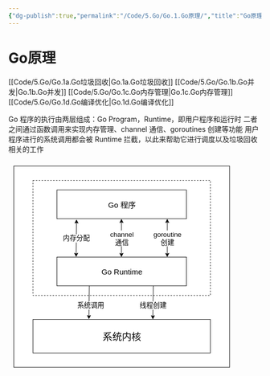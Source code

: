 ```yaml
---
{"dg-publish":true,"permalink":"/Code/5.Go/Go.1.Go原理/","title":"Go原理","noteIcon":""}
---
```



# Go原理

[[Code/5.Go/Go.1a.Go垃圾回收\|Go.1a.Go垃圾回收]]
[[Code/5.Go/Go.1b.Go并发\|Go.1b.Go并发]]
[[Code/5.Go/Go.1c.Go内存管理\|Go.1c.Go内存管理]]
[[Code/5.Go/Go.1d.Go编译优化\|Go.1d.Go编译优化]]

Go 程序的执行由两层组成：Go Program，Runtime，即用户程序和运行时
二者之间通过函数调用来实现内存管理、channel 通信、goroutines 创建等功能
用户程序进行的系统调用都会被 Runtime 拦截，以此来帮助它进行调度以及垃圾回收相关的工作

<svg xmlns="http://www.w3.org/2000/svg" version="1.1" height="420.99999999999994px" width="450.99999999999994px" viewBox="-10 -10 470.99999999999994 440.99999999999994" content="&lt;mxGraphModel dx=&quot;1950&quot; dy=&quot;2108&quot; grid=&quot;1&quot; gridSize=&quot;10&quot; guides=&quot;1&quot; tooltips=&quot;1&quot; connect=&quot;1&quot; arrows=&quot;1&quot; fold=&quot;1&quot; page=&quot;0&quot; pageScale=&quot;1&quot; pageWidth=&quot;827&quot; pageHeight=&quot;1169&quot; math=&quot;0&quot; shadow=&quot;0&quot;&gt;&lt;root&gt;&lt;mxCell id=&quot;0&quot;/&gt;&lt;mxCell id=&quot;1&quot; parent=&quot;0&quot;/&gt;&lt;mxCell id=&quot;3&quot; value=&quot;&quot; style=&quot;rounded=0;whiteSpace=wrap;html=1;&quot; parent=&quot;1&quot; vertex=&quot;1&quot;&gt;&lt;mxGeometry x=&quot;-80&quot; y=&quot;-30&quot; width=&quot;450&quot; height=&quot;420&quot; as=&quot;geometry&quot;/&gt;&lt;/mxCell&gt;&lt;mxCell id=&quot;8&quot; value=&quot;&quot; style=&quot;rounded=0;whiteSpace=wrap;html=1;dashed=1;fillColor=none;&quot; vertex=&quot;1&quot; parent=&quot;1&quot;&gt;&lt;mxGeometry x=&quot;-40&quot; width=&quot;370&quot; height=&quot;240&quot; as=&quot;geometry&quot;/&gt;&lt;/mxCell&gt;&lt;mxCell id=&quot;2&quot; value=&quot;&amp;lt;font style=&amp;quot;font-size: 16px&amp;quot;&amp;gt;Go 程序&amp;lt;/font&amp;gt;&quot; style=&quot;rounded=0;whiteSpace=wrap;html=1;&quot; parent=&quot;1&quot; vertex=&quot;1&quot;&gt;&lt;mxGeometry x=&quot;10&quot; y=&quot;20&quot; width=&quot;270&quot; height=&quot;60&quot; as=&quot;geometry&quot;/&gt;&lt;/mxCell&gt;&lt;mxCell id=&quot;4&quot; value=&quot;&amp;lt;font style=&amp;quot;font-size: 16px&amp;quot;&amp;gt;Go Runtime&amp;lt;/font&amp;gt;&quot; style=&quot;rounded=0;whiteSpace=wrap;html=1;&quot; vertex=&quot;1&quot; parent=&quot;1&quot;&gt;&lt;mxGeometry x=&quot;10&quot; y=&quot;160&quot; width=&quot;270&quot; height=&quot;60&quot; as=&quot;geometry&quot;/&gt;&lt;/mxCell&gt;&lt;mxCell id=&quot;5&quot; value=&quot;&quot; style=&quot;endArrow=classic;startArrow=classic;html=1;exitX=0.148;exitY=-0.003;exitDx=0;exitDy=0;exitPerimeter=0;entryX=0.151;entryY=1.022;entryDx=0;entryDy=0;entryPerimeter=0;&quot; edge=&quot;1&quot; parent=&quot;1&quot; source=&quot;4&quot; target=&quot;2&quot;&gt;&lt;mxGeometry width=&quot;50&quot; height=&quot;50&quot; relative=&quot;1&quot; as=&quot;geometry&quot;&gt;&lt;mxPoint x=&quot;50&quot; y=&quot;140&quot; as=&quot;sourcePoint&quot;/&gt;&lt;mxPoint x=&quot;60&quot; y=&quot;90&quot; as=&quot;targetPoint&quot;/&gt;&lt;/mxGeometry&gt;&lt;/mxCell&gt;&lt;mxCell id=&quot;6&quot; value=&quot;&quot; style=&quot;endArrow=classic;startArrow=classic;html=1;exitX=0.148;exitY=-0.003;exitDx=0;exitDy=0;exitPerimeter=0;&quot; edge=&quot;1&quot; parent=&quot;1&quot;&gt;&lt;mxGeometry width=&quot;50&quot; height=&quot;50&quot; relative=&quot;1&quot; as=&quot;geometry&quot;&gt;&lt;mxPoint x=&quot;144.50000000000006&quot; y=&quot;159.99999999999994&quot; as=&quot;sourcePoint&quot;/&gt;&lt;mxPoint x=&quot;144.54000000000002&quot; y=&quot;80.18&quot; as=&quot;targetPoint&quot;/&gt;&lt;/mxGeometry&gt;&lt;/mxCell&gt;&lt;mxCell id=&quot;7&quot; value=&quot;&quot; style=&quot;endArrow=classic;startArrow=classic;html=1;exitX=0.148;exitY=-0.003;exitDx=0;exitDy=0;exitPerimeter=0;&quot; edge=&quot;1&quot; parent=&quot;1&quot;&gt;&lt;mxGeometry width=&quot;50&quot; height=&quot;50&quot; relative=&quot;1&quot; as=&quot;geometry&quot;&gt;&lt;mxPoint x=&quot;240.00000000000003&quot; y=&quot;159.99999999999994&quot; as=&quot;sourcePoint&quot;/&gt;&lt;mxPoint x=&quot;240.04&quot; y=&quot;80.18&quot; as=&quot;targetPoint&quot;/&gt;&lt;/mxGeometry&gt;&lt;/mxCell&gt;&lt;mxCell id=&quot;9&quot; value=&quot;内存分配&quot; style=&quot;text;html=1;strokeColor=none;fillColor=none;align=center;verticalAlign=middle;whiteSpace=wrap;rounded=0;dashed=1;fontSize=14;labelBackgroundColor=#ffffff;&quot; vertex=&quot;1&quot; parent=&quot;1&quot;&gt;&lt;mxGeometry x=&quot;20&quot; y=&quot;110&quot; width=&quot;60&quot; height=&quot;20&quot; as=&quot;geometry&quot;/&gt;&lt;/mxCell&gt;&lt;mxCell id=&quot;10&quot; value=&quot;channel通信&quot; style=&quot;text;html=1;strokeColor=none;fillColor=none;align=center;verticalAlign=middle;whiteSpace=wrap;rounded=0;dashed=1;fontSize=14;labelBackgroundColor=#ffffff;&quot; vertex=&quot;1&quot; parent=&quot;1&quot;&gt;&lt;mxGeometry x=&quot;115&quot; y=&quot;105&quot; width=&quot;60&quot; height=&quot;30&quot; as=&quot;geometry&quot;/&gt;&lt;/mxCell&gt;&lt;mxCell id=&quot;11&quot; value=&quot;goroutine创建&quot; style=&quot;text;html=1;strokeColor=none;fillColor=none;align=center;verticalAlign=middle;whiteSpace=wrap;rounded=0;dashed=1;fontSize=14;labelBackgroundColor=#ffffff;&quot; vertex=&quot;1&quot; parent=&quot;1&quot;&gt;&lt;mxGeometry x=&quot;210&quot; y=&quot;105&quot; width=&quot;60&quot; height=&quot;30&quot; as=&quot;geometry&quot;/&gt;&lt;/mxCell&gt;&lt;mxCell id=&quot;13&quot; value=&quot;&amp;lt;font style=&amp;quot;font-size: 20px&amp;quot;&amp;gt;系统内核&amp;lt;/font&amp;gt;&quot; style=&quot;rounded=0;whiteSpace=wrap;html=1;labelBackgroundColor=#ffffff;fontSize=14;fillColor=none;gradientColor=none;shadow=0;glass=0;sketch=0;&quot; vertex=&quot;1&quot; parent=&quot;1&quot;&gt;&lt;mxGeometry x=&quot;-40&quot; y=&quot;290&quot; width=&quot;370&quot; height=&quot;70&quot; as=&quot;geometry&quot;/&gt;&lt;/mxCell&gt;&lt;mxCell id=&quot;17&quot; value=&quot;&quot; style=&quot;endArrow=classic;html=1;fontSize=14;exitX=0.25;exitY=1;exitDx=0;exitDy=0;entryX=0.315;entryY=-0.005;entryDx=0;entryDy=0;entryPerimeter=0;&quot; edge=&quot;1&quot; parent=&quot;1&quot; source=&quot;4&quot; target=&quot;13&quot;&gt;&lt;mxGeometry width=&quot;50&quot; height=&quot;50&quot; relative=&quot;1&quot; as=&quot;geometry&quot;&gt;&lt;mxPoint x=&quot;30&quot; y=&quot;220&quot; as=&quot;sourcePoint&quot;/&gt;&lt;mxPoint x=&quot;80&quot; y=&quot;170&quot; as=&quot;targetPoint&quot;/&gt;&lt;/mxGeometry&gt;&lt;/mxCell&gt;&lt;mxCell id=&quot;18&quot; value=&quot;&quot; style=&quot;endArrow=classic;html=1;fontSize=14;exitX=0.25;exitY=1;exitDx=0;exitDy=0;entryX=0.315;entryY=-0.005;entryDx=0;entryDy=0;entryPerimeter=0;&quot; edge=&quot;1&quot; parent=&quot;1&quot;&gt;&lt;mxGeometry width=&quot;50&quot; height=&quot;50&quot; relative=&quot;1&quot; as=&quot;geometry&quot;&gt;&lt;mxPoint x=&quot;210.95&quot; y=&quot;220.35&quot; as=&quot;sourcePoint&quot;/&gt;&lt;mxPoint x=&quot;210.00000000000006&quot; y=&quot;289.9999999999999&quot; as=&quot;targetPoint&quot;/&gt;&lt;Array as=&quot;points&quot;&gt;&lt;mxPoint x=&quot;210.45&quot; y=&quot;250.35&quot;/&gt;&lt;/Array&gt;&lt;/mxGeometry&gt;&lt;/mxCell&gt;&lt;mxCell id=&quot;19&quot; value=&quot;系统调用&quot; style=&quot;text;html=1;strokeColor=none;fillColor=none;align=center;verticalAlign=middle;whiteSpace=wrap;rounded=0;dashed=1;fontSize=14;labelBackgroundColor=#ffffff;&quot; vertex=&quot;1&quot; parent=&quot;1&quot;&gt;&lt;mxGeometry x=&quot;50&quot; y=&quot;250&quot; width=&quot;60&quot; height=&quot;20&quot; as=&quot;geometry&quot;/&gt;&lt;/mxCell&gt;&lt;mxCell id=&quot;22&quot; value=&quot;线程创建&quot; style=&quot;text;html=1;strokeColor=none;fillColor=none;align=center;verticalAlign=middle;whiteSpace=wrap;rounded=0;dashed=1;fontSize=14;labelBackgroundColor=#ffffff;&quot; vertex=&quot;1&quot; parent=&quot;1&quot;&gt;&lt;mxGeometry x=&quot;180&quot; y=&quot;250&quot; width=&quot;60&quot; height=&quot;20&quot; as=&quot;geometry&quot;/&gt;&lt;/mxCell&gt;&lt;/root&gt;&lt;/mxGraphModel&gt;"><style type="text/css"></style><rect x="0.5" y="0.5" width="450" height="420" fill="#ffffff" stroke="#000000" pointer-events="none"/><rect x="40.5" y="30.5" width="370" height="240" fill="none" stroke="#000000" stroke-dasharray="3 3" pointer-events="none"/><rect x="90.5" y="50.5" width="270" height="60" fill="#ffffff" stroke="#000000" pointer-events="none"/><g><foreignObject style="overflow: visible; text-align: left;" pointer-events="none" width="100%" height="100%"><div xmlns="http://www.w3.org/1999/xhtml" style="display: flex; align-items: unsafe center; justify-content: unsafe center; width: 268px; height: 1px; padding-top: 81px; margin-left: 92px;"><div style="box-sizing: border-box; font-size: 0; text-align: center; "><div style="display: inline-block; font-size: 12px; font-family: Helvetica; color: #000000; line-height: 1.2; pointer-events: none; white-space: normal; word-wrap: normal; "><font style="font-size: 16px">Go 程序</font></div></div></div></foreignObject></g><rect x="90.5" y="190.5" width="270" height="60" fill="#ffffff" stroke="#000000" pointer-events="none"/><g><foreignObject style="overflow: visible; text-align: left;" pointer-events="none" width="100%" height="100%"><div xmlns="http://www.w3.org/1999/xhtml" style="display: flex; align-items: unsafe center; justify-content: unsafe center; width: 268px; height: 1px; padding-top: 221px; margin-left: 92px;"><div style="box-sizing: border-box; font-size: 0; text-align: center; "><div style="display: inline-block; font-size: 12px; font-family: Helvetica; color: #000000; line-height: 1.2; pointer-events: none; white-space: normal; word-wrap: normal; "><font style="font-size: 16px">Go Runtime</font></div></div></div></foreignObject></g><path d="M 130.53 183.95 L 131.2 118.19" fill="none" stroke="#000000" stroke-miterlimit="10" pointer-events="none"/><path d="M 130.47 189.2 L 127.04 182.17 L 130.53 183.95 L 134.04 182.24 Z" fill="#000000" stroke="#000000" stroke-miterlimit="10" pointer-events="none"/><path d="M 131.26 112.94 L 134.69 119.97 L 131.2 118.19 L 127.69 119.9 Z" fill="#000000" stroke="#000000" stroke-miterlimit="10" pointer-events="none"/><path d="M 225 184.13 L 225.04 117.05" fill="none" stroke="#000000" stroke-miterlimit="10" pointer-events="none"/><path d="M 225 189.38 L 221.5 182.38 L 225 184.13 L 228.5 182.38 Z" fill="#000000" stroke="#000000" stroke-miterlimit="10" pointer-events="none"/><path d="M 225.04 111.8 L 228.54 118.8 L 225.04 117.05 L 221.54 118.8 Z" fill="#000000" stroke="#000000" stroke-miterlimit="10" pointer-events="none"/><path d="M 320.5 184.13 L 320.54 117.05" fill="none" stroke="#000000" stroke-miterlimit="10" pointer-events="none"/><path d="M 320.5 189.38 L 317 182.38 L 320.5 184.13 L 324 182.38 Z" fill="#000000" stroke="#000000" stroke-miterlimit="10" pointer-events="none"/><path d="M 320.54 111.8 L 324.04 118.8 L 320.54 117.05 L 317.04 118.8 Z" fill="#000000" stroke="#000000" stroke-miterlimit="10" pointer-events="none"/><g><foreignObject style="overflow: visible; text-align: left;" pointer-events="none" width="100%" height="100%"><div xmlns="http://www.w3.org/1999/xhtml" style="display: flex; align-items: unsafe center; justify-content: unsafe center; width: 58px; height: 1px; padding-top: 151px; margin-left: 102px;"><div style="box-sizing: border-box; font-size: 0; text-align: center; "><div style="display: inline-block; font-size: 14px; font-family: Helvetica; color: #000000; line-height: 1.2; pointer-events: none; background-color: #ffffff; white-space: normal; word-wrap: normal; ">内存分配</div></div></div></foreignObject></g><g><foreignObject style="overflow: visible; text-align: left;" pointer-events="none" width="100%" height="100%"><div xmlns="http://www.w3.org/1999/xhtml" style="display: flex; align-items: unsafe center; justify-content: unsafe center; width: 58px; height: 1px; padding-top: 151px; margin-left: 197px;"><div style="box-sizing: border-box; font-size: 0; text-align: center; "><div style="display: inline-block; font-size: 14px; font-family: Helvetica; color: #000000; line-height: 1.2; pointer-events: none; background-color: #ffffff; white-space: normal; word-wrap: normal; ">channel通信</div></div></div></foreignObject></g><g><foreignObject style="overflow: visible; text-align: left;" pointer-events="none" width="100%" height="100%"><div xmlns="http://www.w3.org/1999/xhtml" style="display: flex; align-items: unsafe center; justify-content: unsafe center; width: 58px; height: 1px; padding-top: 151px; margin-left: 292px;"><div style="box-sizing: border-box; font-size: 0; text-align: center; "><div style="display: inline-block; font-size: 14px; font-family: Helvetica; color: #000000; line-height: 1.2; pointer-events: none; background-color: #ffffff; white-space: normal; word-wrap: normal; ">goroutine创建</div></div></div></foreignObject></g><rect x="40.5" y="320.5" width="370" height="70" fill="none" stroke="#000000" pointer-events="none"/><g><foreignObject style="overflow: visible; text-align: left;" pointer-events="none" width="100%" height="100%"><div xmlns="http://www.w3.org/1999/xhtml" style="display: flex; align-items: unsafe center; justify-content: unsafe center; width: 368px; height: 1px; padding-top: 356px; margin-left: 42px;"><div style="box-sizing: border-box; font-size: 0; text-align: center; "><div style="display: inline-block; font-size: 14px; font-family: Helvetica; color: #000000; line-height: 1.2; pointer-events: none; background-color: #ffffff; white-space: normal; word-wrap: normal; "><font style="font-size: 20px">系统内核</font></div></div></div></foreignObject></g><path d="M 158 250.5 L 157.14 313.78" fill="none" stroke="#000000" stroke-miterlimit="10" pointer-events="none"/><path d="M 157.07 319.03 L 153.66 311.99 L 157.14 313.78 L 160.66 312.08 Z" fill="#000000" stroke="#000000" stroke-miterlimit="10" pointer-events="none"/><path d="M 291.45 250.85 L 291.12 270.85 Q 290.95 280.85 290.84 290.85 L 290.57 314.13" fill="none" stroke="#000000" stroke-miterlimit="10" pointer-events="none"/><path d="M 290.51 319.38 L 287.09 312.34 L 290.57 314.13 L 294.09 312.42 Z" fill="#000000" stroke="#000000" stroke-miterlimit="10" pointer-events="none"/><g><foreignObject style="overflow: visible; text-align: left;" pointer-events="none" width="100%" height="100%"><div xmlns="http://www.w3.org/1999/xhtml" style="display: flex; align-items: unsafe center; justify-content: unsafe center; width: 58px; height: 1px; padding-top: 291px; margin-left: 132px;"><div style="box-sizing: border-box; font-size: 0; text-align: center; "><div style="display: inline-block; font-size: 14px; font-family: Helvetica; color: #000000; line-height: 1.2; pointer-events: none; background-color: #ffffff; white-space: normal; word-wrap: normal; ">系统调用</div></div></div></foreignObject></g><g><foreignObject style="overflow: visible; text-align: left;" pointer-events="none" width="100%" height="100%"><div xmlns="http://www.w3.org/1999/xhtml" style="display: flex; align-items: unsafe center; justify-content: unsafe center; width: 58px; height: 1px; padding-top: 291px; margin-left: 262px;"><div style="box-sizing: border-box; font-size: 0; text-align: center; "><div style="display: inline-block; font-size: 14px; font-family: Helvetica; color: #000000; line-height: 1.2; pointer-events: none; background-color: #ffffff; white-space: normal; word-wrap: normal; ">线程创建</div></div></div></foreignObject></g></svg>

